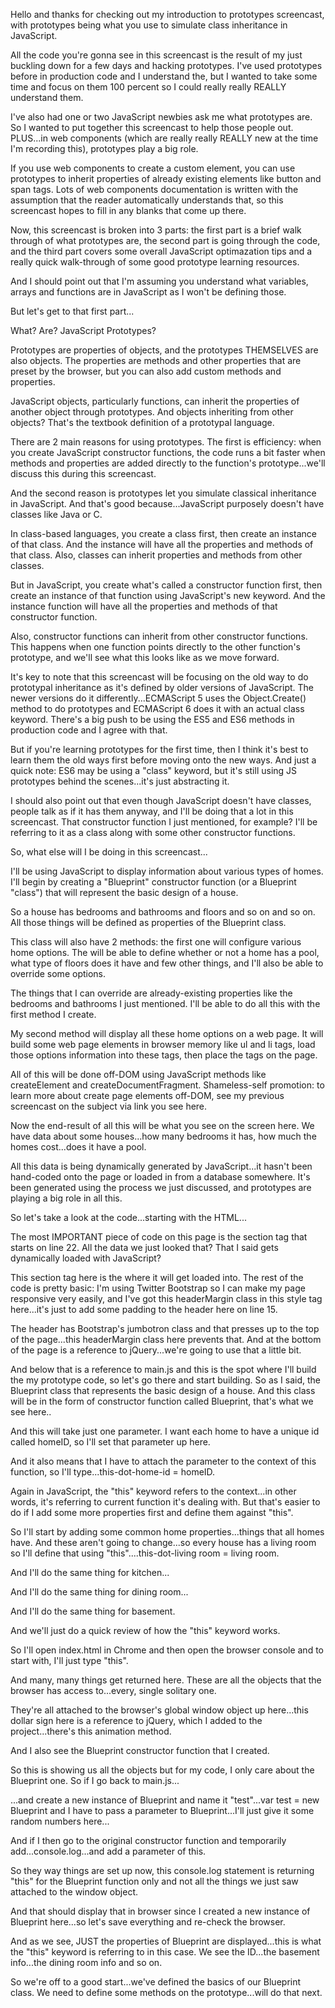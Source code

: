 Hello and thanks for checking out my introduction to prototypes screencast, with prototypes being what you use to simulate class inheritance in JavaScript.

All the code you're gonna see in this screencast is the result of my just buckling down for a few days and hacking prototypes. I've used prototypes before in production code and I understand the, but I wanted to take some time and focus on them 100 percent so I could really really REALLY understand them.

I've also had one or two JavaScript newbies ask me what prototypes are. So I wanted to put together this screencast to help those people out. PLUS...in web components (which are really really REALLY new at the time I'm recording this), prototypes play a big role.

If you use web components to create a custom element, you can use prototypes to inherit properties of already existing elements like button and span tags. Lots of web components documentation is written with the assumption that the reader automatically understands that, so this screencast hopes to fill in any blanks that come up there.

Now, this screencast is broken into 3 parts: the first part is a brief walk through of what prototypes are, the second part is going through the code, and the third part covers some overall JavaScript optimazation tips and a really quick walk-through of some good prototype learning resources.

And I should point out that I'm assuming you understand what variables, arrays and functions are in JavaScript as I won't be defining those.

But let's get to that first part...

What? Are? JavaScript Prototypes?

Prototypes are properties of objects, and the prototypes THEMSELVES are also objects. The properties are methods and other properties that are preset by the browser, but you can also add custom methods and properties.

JavaScript objects, particularly functions, can inherit the properties of another object through prototypes. And objects inheriting from other objects? That's the textbook definition of a prototypal language.


There are 2 main reasons for using prototypes. The first is efficiency: when you create JavaScript constructor functions, the code runs a bit faster when methods and properties are added directly to the function's prototype...we'll discuss this during this screencast.

And the second reason is prototypes let you simulate classical inheritance in JavaScript. And that's good because...JavaScript purposely doesn't have classes like Java or C.

In class-based languages, you create a class first, then create an instance of that class. And the instance will have all the properties and methods of that class. Also, classes can inherit properties and methods from other classes.

But in JavaScript, you create what's called a constructor function first, then create an instance of that function using JavaScript's new keyword. And the instance function will have all the properties and methods of that constructor function.

Also, constructor functions can inherit from other constructor functions. This happens when one function points directly to the other function's prototype, and we'll see what this looks like as we move forward.

It's key to note that this screencast will be focusing on the old way to do prototypal inheritance as it's defined by older versions of JavaScript.  The newer versions do it differently...ECMAScript 5 uses the Object.Create() method to do prototypes and ECMAScript 6 does it with an actual class keyword. There's a big push to be using the ES5 and ES6 methods in production code and I agree with that.

But if you're learning prototypes for the first time, then I think it's best to learn them the old ways first before moving onto the new ways. And just a quick note: ES6 may be using a "class" keyword, but it's still using JS prototypes behind the scenes...it's just abstracting it.

I should also point out that even though JavaScript doesn't have classes, people talk as if it has them anyway, and I'll be doing that a lot in this screencast. That constructor function I just mentioned, for example? I'll be referring to it as a class along with some other constructor functions.

So, what else will I be doing in this screencast...

I'll be using JavaScript to display information about various types of homes.  I'll begin by creating a "Blueprint" constructor function (or a Blueprint "class") that will represent the basic design of a house.

So a house has bedrooms and bathrooms and floors and so on and so on. All those things will be defined as properties of the Blueprint class.

This class will also have 2 methods: the first one will configure various home options. The will be able to define whether or not a home has a pool, what type of floors does it have and few other things, and I'll also be able to override some options.

The things that I can override are already-existing properties like the bedrooms and bathrooms I just mentioned.  I'll be able to do all this with the first method I create.

My second method will display all these home options on a web page. It will build some web page elements in browser memory like ul and li tags, load those options information into these tags, then place the tags on the page.

All of this will be done off-DOM using JavaScript methods like createElement and createDocumentFragment. Shameless-self promotion: to learn more about create page elements off-DOM, see my previous screencast on the subject via link you see here.

Now the end-result of all this will be what you see on the screen here. We have data about some houses...how many bedrooms it has, how much the homes cost...does it have a pool.

All this data is being dynamically generated by JavaScript...it hasn't been hand-coded onto the page or loaded in from a database somewhere. It's been generated using the process we just discussed, and prototypes are playing a big role in all this.

So let's take a look at the code...starting with the HTML...

The most IMPORTANT piece of code on this page is the section tag that starts on line 22. All the data we just looked that? That I said gets dynamically loaded with JavaScript?

This section tag here is the where it will get loaded into. The rest of the code is pretty basic: I'm using Twitter Bootstrap so I can make my page responsive very easily, and I've got this headerMargin class in this style tag here...it's just to add some padding to the header here on line 15.

The header has Bootstrap's jumbotron class and that presses up to the top of the page...this headerMargin class here prevents that. And at the bottom of the page is a reference to jQuery...we're going to use that a little bit.

And below that is a reference to main.js and this is the spot where I'll build the my prototype code, so let's go there and start building. So as I said, the Blueprint class that represents the basic design of a house. And this class will be in the form of constructor function called Blueprint, that's what we see here..

And this will take just one parameter.  I want each home to have a unique id called homeID, so I'll set that parameter up here.

And it also means that I have to attach the parameter to the context of this function, so I'll type...this-dot-home-id = homeID.

Again in JavaScript, the "this" keyword refers to the context...in other words, it's referring to current function it's dealing with. But that's easier to do if I add some more properties first and define them against "this".

So I'll start by adding some common home properties...things that all homes have.  And these aren't going to change...so every house has a living room so I'll define that using "this"....this-dot-living room = living room.

And I'll do the same thing for kitchen...

And I'll do the same thing for dining room...

And I'll do the same thing for basement.

And we'll just do a quick review of how the "this" keyword works.

So I'll open index.html in Chrome and then open the browser console and to start with,  I'll just type "this".

And many, many things get returned here.  These are all the objects that the browser has access to...every, single solitary one.

They're all attached to the browser's global window object up here...this dollar sign here is a reference to jQuery, which I added to the project...there's this animation method.

And I also see the Blueprint constructor function that I created.

So this is showing us all the objects but for my code, I only care about the Blueprint one. So if I go back to main.js...

...and create a new instance of Blueprint and name it "test"...var test = new Blueprint and I have to pass a parameter to Blueprint...I'll just give it some random numbers here...

And if I then go to the original constructor function and temporarily add...console.log...and add a parameter of this.

So they way things are set up now, this console.log statement is returning "this" for the Blueprint function only and not all the things we just saw attached to the window object.

And that should display that in browser since I created a new instance of Blueprint here...so let's save everything and re-check the browser.

And as we see, JUST the properties of Blueprint are displayed...this is what the "this" keyword is referring to in this case. We see the ID...the basement info...the dining room info and so on.

So we're off to a good start...we've defined the basics of our Blueprint class. We need to define some methods on the prototype...will do that next.
